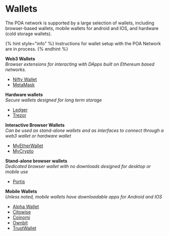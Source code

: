 # Wallets

The POA network is supported by a large selection of wallets, including browser-based wallets, mobile wallets for android and IOS, and hardware \(cold storage wallets\).

{% hint style="info" %}
Instructions for wallet setup with the POA Network are in process.
{% endhint %}

**Web3 Wallets**  
_Browser extensions for interacting with DApps built on Ethereum based networks._

* [Nifty Wallet ](https://chrome.google.com/webstore/detail/nifty-wallet/jbdaocneiiinmjbjlgalhcelgbejmnid?hl=en)
* [MetaMask](https://metamask.io/)

**Hardware wallets**   
_Secure wallets designed for long term storage_

* [Ledger ](https://www.ledger.com/)
* [Trezor](https://trezor.io/)

**Interactive Browser Wallets**  
_Can be used as stand-alone wallets and as interfaces to connect through a web3 wallet or hardware wallet_

* [MyEtherWallet ](https://www.myetherwallet.com/access-my-wallet)
* [MyCrypto](https://mycrypto.com/)

**Stand-alone browser wallets**   
_Dedicated browser wallet with no downloads designed for desktop or mobile use_

* [Portis](https://www.portis.io/)

**Mobile Wallets**  
_Unless noted, mobile wallets have downloadable apps for Android and IOS_

* [Alpha Wallet ](https://alphawallet.com/)
* [Citowise ](https://citowise.com/) 
* [Coinomi ](https://www.coinomi.com/en/)
* [Ownbit ](https://ownbit.io/en/)
* [TrustWallet](https://trustwallet.com/)





